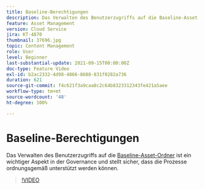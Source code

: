 ```yaml
---
title: Baseline-Berechtigungen
description: Das Verwalten des Benutzerzugriffs auf die Baseline-Asset-Ordner ist ein wichtiger Aspekt in der Governance und stellt sicher, dass die Prozesse ordnungsgemäß unterstützt werden können.
feature: Asset Management
version: Cloud Service
jira: KT-4870
thumbnail: 37696.jpg
topic: Content Management
role: User
level: Beginner
last-substantial-update: 2021-09-15T00:00:00Z
doc-type: Feature Video
exl-id: b2ac2332-4d98-4866-8688-831f0282a736
duration: 621
source-git-commit: f4c621f3a9caa8c2c64b8323312343fe421a5aee
workflow-type: tm+mt
source-wordcount: '48'
ht-degree: 100%

---
```


# Baseline-Berechtigungen

Das Verwalten des Benutzerzugriffs auf die [Baseline-Asset-Ordner](./baseline-folders.md) ist ein wichtiger Aspekt in der Governance und stellt sicher, dass die Prozesse ordnungsgemäß unterstützt werden können.

>[!VIDEO](https://video.tv.adobe.com/v/37696?quality=12&learn=on)

